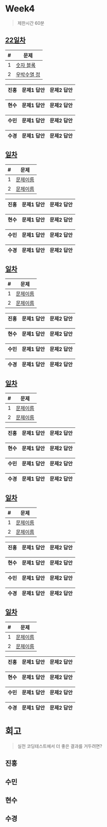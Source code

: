 # Week4

> 제한시간 60분

## [22일차](Day22)

| #   | 문제                 |
| --- | -------------------- |
| 1   | [숫자 블록](https://school.programmers.co.kr/learn/courses/30/lessons/12923) |
| 2   | [우박수열 정](https://school.programmers.co.kr/learn/courses/30/lessons/134239) |

| **진홍** | 문제1 답안 | 문제2 답안 |
| ------ | ---------- | ---------- |

| **현수** | 문제1 답안 | 문제2 답안 |
| ------ | ---------- | ---------- |

| **수민** | 문제1 답안 | 문제2 답안 |
| ------ | ---------- | ---------- |

| **수경** | 문제1 답안 | 문제2 답안 |
| ------ | ---------- | ---------- |

<!-- 불참 시 작성 -->
<!--
> 홍길동 불참 (컨디션 난조)
-->

## [일차](Day)

| #   | 문제                 |
| --- | -------------------- |
| 1   | [문제이름](문제링크) |
| 2   | [문제이름](문제링크) |

| **진홍** | 문제1 답안 | 문제2 답안 |
| ------ | ---------- | ---------- |

| **현수** | 문제1 답안 | 문제2 답안 |
| ------ | ---------- | ---------- |

| **수민** | 문제1 답안 | 문제2 답안 |
| ------ | ---------- | ---------- |

| **수경** | 문제1 답안 | 문제2 답안 |
| ------ | ---------- | ---------- |

<!-- 불참 시 작성 -->
<!--
> 홍길동 불참 (컨디션 난조)
-->

## [일차](Day)

| #   | 문제                 |
| --- | -------------------- |
| 1   | [문제이름](문제링크) |
| 2   | [문제이름](문제링크) |

| **진홍** | 문제1 답안 | 문제2 답안 |
| ------ | ---------- | ---------- |

| **현수** | 문제1 답안 | 문제2 답안 |
| ------ | ---------- | ---------- |

| **수민** | 문제1 답안 | 문제2 답안 |
| ------ | ---------- | ---------- |

| **수경** | 문제1 답안 | 문제2 답안 |
| ------ | ---------- | ---------- |

<!-- 불참 시 작성 -->
<!--
> 홍길동 불참 (컨디션 난조)
-->

## [일차](Day)

| #   | 문제                 |
| --- | -------------------- |
| 1   | [문제이름](문제링크) |
| 2   | [문제이름](문제링크) |

| **진홍** | 문제1 답안 | 문제2 답안 |
| ------ | ---------- | ---------- |

| **현수** | 문제1 답안 | 문제2 답안 |
| ------ | ---------- | ---------- |

| **수민** | 문제1 답안 | 문제2 답안 |
| ------ | ---------- | ---------- |

| **수경** | 문제1 답안 | 문제2 답안 |
| ------ | ---------- | ---------- |

<!-- 불참 시 작성 -->
<!--
> 홍길동 불참 (컨디션 난조)
-->

## [일차](Day)

| #   | 문제                 |
| --- | -------------------- |
| 1   | [문제이름](문제링크) |
| 2   | [문제이름](문제링크) |

| **진홍** | 문제1 답안 | 문제2 답안 |
| ------ | ---------- | ---------- |

| **현수** | 문제1 답안 | 문제2 답안 |
| ------ | ---------- | ---------- |

| **수민** | 문제1 답안 | 문제2 답안 |
| ------ | ---------- | ---------- |

| **수경** | 문제1 답안 | 문제2 답안 |
| ------ | ---------- | ---------- |

<!-- 불참 시 작성 -->
<!--
> 홍길동 불참 (컨디션 난조)
-->

## [일차](Day)

| #   | 문제                 |
| --- | -------------------- |
| 1   | [문제이름](문제링크) |
| 2   | [문제이름](문제링크) |

| **진홍** | 문제1 답안 | 문제2 답안 |
| ------ | ---------- | ---------- |

| **현수** | 문제1 답안 | 문제2 답안 |
| ------ | ---------- | ---------- |

| **수민** | 문제1 답안 | 문제2 답안 |
| ------ | ---------- | ---------- |

| **수경** | 문제1 답안 | 문제2 답안 |
| ------ | ---------- | ---------- |

<!-- 불참 시 작성 -->
<!--
> 홍길동 불참 (컨디션 난조)
-->


# 회고

> 실전 코딩테스트에서 더 좋은 결과를 거두려면?

## 진홍

## 수민

## 현수

## 수경
